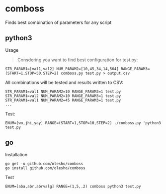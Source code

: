 # comboss #
Finds best combination of parameters for any script

## python3 ##
Usage
> Consdering you want to find best configuration for test.py:
```
STR_PARAM1=[val1,val2] NUM_PARAM2=[10,45,34,14,564] RANGE_PARAM3=(START=1,STOP=50,STEP=2) comboss.py test.py > output.csv
```
All combinations will be tested and results written to CSV:
```
STR_PARAM1=val1 NUM_PARAM2=10 RANGE_PARAM3=1 test.py
STR_PARAM1=val2 NUM_PARAM2=10 RANGE_PARAM3=1 test.py
STR_PARAM1=val1 NUM_PARAM2=45 RANGE_PARAM3=1 test.py
...
```

Test:
```
ENUM=[wo,jhi,yay] RANGE=(START=1,STOP=10,STEP=2) ./comboss.py 'python3 test.py
```

## go ##

Installation
```
go get -u github.com/olesho/comboss
go install github.com/olesho/comboss
```

Test
```
ENUM=[aba,abr,abrvalg] RANGE=(1,5,.2) comboss python3 test.py
```